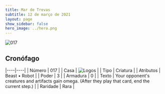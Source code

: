 ```yaml
---
title: Mar de Trevas
subtitle: 12 de março de 2021
layout: page
show_sidebar: false
hero_image: ../hero.png
---
```


![017](https://cdn.keyforgegame.com/media/card_front/pt/496_017_PJ9FWRM4HW26_pt.png)

## Cronófago

|----|----|
| Número | 017 |
| Casa | ![Logos](https://archonarcana.com/images/thumb/c/ce/Logos.png/22px-Logos.png "Logos") |
| Tipo | Criatura |
| Atributos | Beast • Robot |
| Poder | 3 |
| Armadura | 0 |
| Texto | Your opponent's creatures and artifacts gain omega. (After they play that card, end the current step.) |
| Raridade | Rara |
